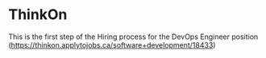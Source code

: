 # ThinkOn
This is the first step of the Hiring process for the DevOps Engineer position (https://thinkon.applytojobs.ca/software+development/18433)
